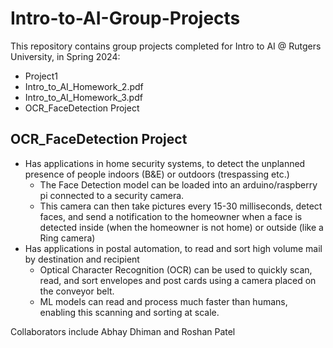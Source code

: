 # Intro-to-AI-Group-Projects

This repository contains group projects completed for Intro to AI @ Rutgers University, in Spring 2024:

* Project1
* Intro_to_AI_Homework_2.pdf
* Intro_to_AI_Homework_3.pdf
* OCR_FaceDetection Project
## OCR_FaceDetection Project
* Has applications in home security systems, to detect the unplanned presence of people indoors (B&E) or outdoors (trespassing etc.)
  - The Face Detection model can be loaded into an arduino/raspberry pi connected to a security camera.
  - This camera can then take pictures every 15-30 milliseconds, detect faces, and send a notification to the homeowner when a face is detected inside (when the homeowner is not home) or outside (like a Ring camera)
* Has applications in postal automation, to read and sort high volume mail by destination and recipient
  - Optical Character Recognition (OCR) can be used to quickly scan, read, and sort envelopes and post cards using a camera placed on the conveyor belt.
  - ML models can read and process much faster than humans, enabling this scanning and sorting at scale.

Collaborators include Abhay Dhiman and Roshan Patel
